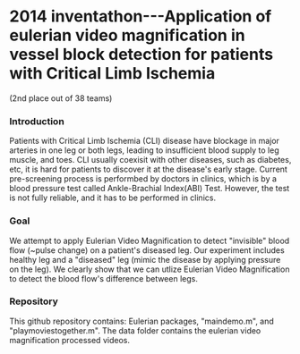 2014 inventathon---Application of eulerian video magnification in vessel block detection for patients with Critical Limb Ischemia
==============
(2nd place out of 38 teams)

### Introduction
Patients with Critical Limb Ischemia (CLI) disease have blockage in major arteries in one leg or both legs, leading to insufficient blood supply to leg muscle, and toes. CLI usually coexisit with other diseases, such as diabetes, etc, it is hard for patients to discover it at the disease's early stage. Current pre-screening process is performbed by doctors in clinics, which is by a blood pressure test called Ankle-Brachial Index(ABI) Test. However, the test is not fully reliable, and it has to be performed in clinics. 

### Goal
We attempt to apply Eulerian Video Magnification to detect "invisible" blood flow (~pulse change) on a patient's diseased leg. Our experiment includes healthy leg and a "diseased" leg (mimic the disease by applying pressure on the leg). We clearly show that we can utlize Eulerian Video Magnification to detect the blood flow's difference between legs. 

### Repository
This github repository contains: Eulerian packages, "maindemo.m", and "playmoviestogether.m". The data folder contains the eulerian video magnification processed videos. 
